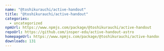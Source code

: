 ```yaml
---
name: "@toshikurauchi/active-handout"
title: "@toshikurauchi/active-handout"
categories:
  - uncategorized
npmUrl: https://www.npmjs.com/package/@toshikurauchi/active-handout
repoUrl: https://github.com/insper-edu/active-handout-astro
homepageUrl: https://www.npmjs.com/package/@toshikurauchi/active-handout
downloads: 131
---
```

